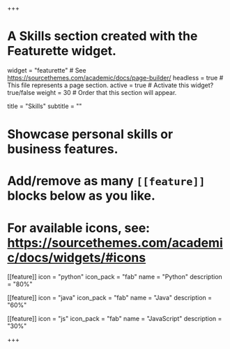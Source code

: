 +++
# A Skills section created with the Featurette widget.
widget = "featurette"  # See https://sourcethemes.com/academic/docs/page-builder/
headless = true  # This file represents a page section.
active = true  # Activate this widget? true/false
weight = 30  # Order that this section will appear.

title = "Skills"
subtitle = ""

# Showcase personal skills or business features.
# 
# Add/remove as many `[[feature]]` blocks below as you like.
# 
# For available icons, see: https://sourcethemes.com/academic/docs/widgets/#icons

[[feature]]
  icon = "python"
  icon_pack = "fab"
  name = "Python"
  description = "80%"
  
  
[[feature]]
  icon = "java"
  icon_pack = "fab"
  name = "Java"
  description = "60%"
  
  
[[feature]]
  icon = "js"
  icon_pack = "fab"
  name = "JavaScript"
  description = "30%"

+++
